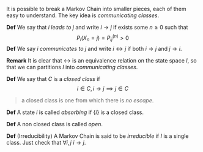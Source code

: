 It is possible to break a Markov Chain into smaller pieces, each of them easy to understand. The key idea is _communicating classes_.


**Def** We say that $i$ _leads to_ $j$ and write $i\to j$ if exists some $n\geq 0$ such that
$$
P_i(X_n = j) = P_{ij}^{(n)}> 0
$$
**Def** We say $i$ _communicates to_ $j$ and write $i\leftrightarrow j$  if both $i\to j$ and $j\to i$.

**Remark** It is clear that $\leftrightarrow$ is an equivalence relation on the state space $I$, so that we can partitions $I$ into _communicating classes_.

**Def** We say that $C$ is a _closed class_ if
$$
i \in C, \, i \to j \implies j \in C
$$
> a closed class is one from which there is _no escape_.

**Def** A state $i$ is called _absorbing_ if $\{i\}$ is a closed class.

**Def** A non closed class is called _open_. 


**Def** (Irreducibility) A Markov Chain is said to be _irreducible_ if $I$ is a single class. Just check that $\forall i,j$   $i \to j$.
